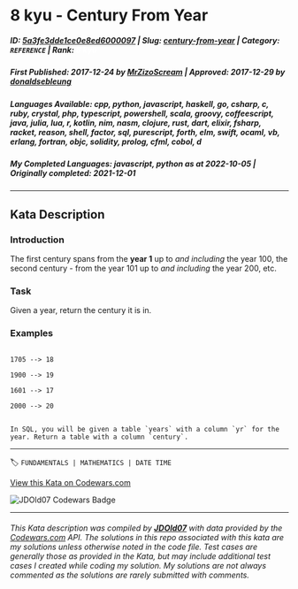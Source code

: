 # 8 kyu - Century From Year

##### **ID**: [5a3fe3dde1ce0e8ed6000097](https://www.codewars.com/kata/5a3fe3dde1ce0e8ed6000097) | **Slug**: [century-from-year](https://www.codewars.com/kata/5a3fe3dde1ce0e8ed6000097) | **Category**: `REFERENCE` | **Rank**: <span style="color:white">8 kyu</span>

##### **First Published**: 2017-12-24 ***by*** [MrZizoScream](https://www.codewars.com/users/MrZizoScream) | **Approved**: 2017-12-29 ***by*** [donaldsebleung](https://www.codewars.com/users/donaldsebleung)

##### **Languages Available**: cpp, python, javascript, haskell, go, csharp, c, ruby, crystal, php, typescript, powershell, scala, groovy, coffeescript, java, julia, lua, r, kotlin, nim, nasm, clojure, rust, dart, elixir, fsharp, racket, reason, shell, factor, sql, purescript, forth, elm, swift, ocaml, vb, erlang, fortran, objc, solidity, prolog, cfml, cobol, d

##### **My Completed Languages**: javascript, python ***as at*** 2022-10-05 | **Originally completed**: 2021-12-01

---

## Kata Description


### Introduction



The first century spans from the **year 1** up to *and including* the year 100, the second century - from the year 101 up to *and including* the year 200, etc.





### Task



Given a year, return the century it is in.





### Examples



```

1705 --> 18

1900 --> 19

1601 --> 17

2000 --> 20

```



```if:sql

In SQL, you will be given a table `years` with a column `yr` for the year. Return a table with a column `century`.

```





---


🏷 `FUNDAMENTALS | MATHEMATICS | DATE TIME`


[View this Kata on Codewars.com](https://www.codewars.com/kata/5a3fe3dde1ce0e8ed6000097)

![](https://www.codewars.com/users/jdold07/badges/large "JDOld07 Codewars Badge")

---

###### *This Kata description was compiled by [**JDOld07**](https://tpstech.dev) with data provided by the [Codewars.com](https://www.codewars.com) API.  The solutions in this repo associated with this kata are my solutions unless otherwise noted in the code file.  Test cases are generally those as provided in the Kata, but may include additional test cases I created while coding my solution.  My solutions are not always commented as the solutions are rarely submitted with comments.*
